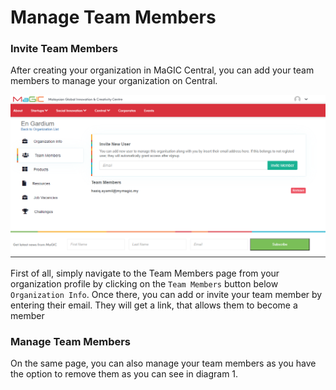 # Manage Team Members

### **Invite Team Members**

After creating your organization in MaGIC Central, you can add your team members to manage your organization on Central. 

![Diagram 1 \(Team Members Page\)](../../.gitbook/assets/2.png)

First of all, simply navigate to the Team Members page from your organization profile by clicking on the `Team Members` button below `Organization Info`. Once there, you can add or invite your team member by entering their email. They will get a link, that allows them to become a member

### Manage Team Members

On the same page, you can also manage your team members as you have the option to remove them as you can see in diagram 1.




